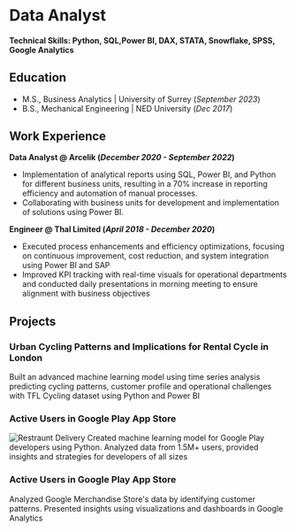 # Data Analyst

#### Technical Skills: Python, SQL,Power BI, DAX, STATA, Snowflake, SPSS, Google Analytics

## Education							       		
- M.S., Business Analytics	| University of Surrey (_September 2023_)	 			        		
- B.S., Mechanical Engineering | NED University (_Dec 2017_)

## Work Experience
**Data Analyst @ Arcelik (_December 2020 - September 2022_)**
- Implementation of analytical reports using SQL, Power BI, and Python for different business units, resulting in a 70% increase in reporting efficiency and automation of manual processes.
- Collaborating with business units for development and implementation of solutions using Power BI.

**Engineer @ Thal Limited (_April 2018 - December 2020_)**
- Executed process enhancements and efficiency optimizations, focusing on continuous improvement, cost reduction, and system integration using Power BI and SAP
- Improved KPI tracking with real-time visuals for operational departments and conducted daily presentations in morning meeting to ensure alignment with business objectives

## Projects
### Urban Cycling Patterns and Implications for Rental Cycle in London

Built an advanced machine learning model using time series analysis predicting cycling patterns, customer profile and operational challenges with TFL Cycling dataset using Python and Power BI

### Active Users in Google Play App Store
![Restraunt Delivery](https://1drv.ms/u/c/37d9069e0091083a/EcAbhLoml6NJtmEdtO2dTaUBbUJWZ9Sr5rgbj12CGTVZMQ?e=DwcfAF)
Created machine learning model for Google Play developers using Python. Analyzed data from 1.5M+ users, provided insights and strategies for developers of all sizes


### Active Users in Google Play App Store

Analyzed Google Merchandise Store's data by identifying customer patterns. Presented insights using visualizations and dashboards in Google Analytics


